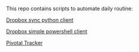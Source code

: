 This repo contains scripts to automate daily routine:

[Dropbox sync python client](dropbox/README.md)

[Dropbox simple powershell client](dropbox_client/README.md)

[Pivotal Tracker](pivotal_tracker/readme.md)
